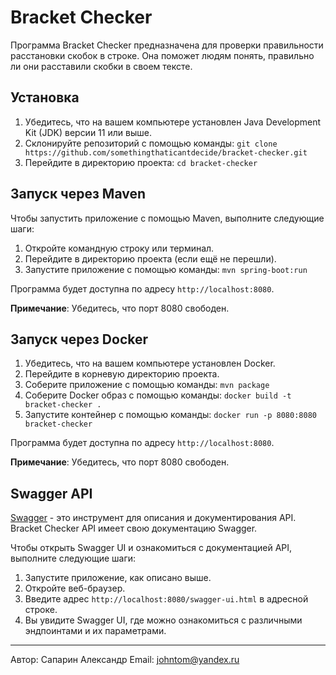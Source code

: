 # Bracket Checker

Программа Bracket Checker предназначена для проверки правильности расстановки скобок в строке. Она поможет людям понять, правильно ли они расставили скобки в своем тексте.

## Установка

1. Убедитесь, что на вашем компьютере установлен Java Development Kit (JDK) версии 11 или выше.
2. Склонируйте репозиторий с помощью команды: `git clone https://github.com/somethingthaticantdecide/bracket-checker.git`
3. Перейдите в директорию проекта: `cd bracket-checker`

## Запуск через Maven

Чтобы запустить приложение с помощью Maven, выполните следующие шаги:

1. Откройте командную строку или терминал.
2. Перейдите в директорию проекта (если ещё не перешли).
3. Запустите приложение с помощью команды: `mvn spring-boot:run`

Программа будет доступна по адресу `http://localhost:8080`.

**Примечание**: Убедитесь, что порт 8080 свободен.

## Запуск через Docker

1. Убедитесь, что на вашем компьютере установлен Docker.
2. Перейдите в корневую директорию проекта.
3. Соберите приложение с помощью команды: `mvn package`
4. Соберите Docker образ с помощью команды: `docker build -t bracket-checker .`
5. Запустите контейнер с помощью команды: `docker run -p 8080:8080 bracket-checker`

Программа будет доступна по адресу `http://localhost:8080`.

**Примечание**: Убедитесь, что порт 8080 свободен.

## Swagger API

[Swagger](https://swagger.io/) - это инструмент для описания и документирования API. Bracket Checker API имеет свою документацию Swagger.

Чтобы открыть Swagger UI и ознакомиться с документацией API, выполните следующие шаги:

1. Запустите приложение, как описано выше.
2. Откройте веб-браузер.
3. Введите адрес `http://localhost:8080/swagger-ui.html` в адресной строке.
4. Вы увидите Swagger UI, где можно ознакомиться с различными эндпоинтами и их параметрами.

---

Автор: Сапарин Александр
Email: johntom@yandex.ru